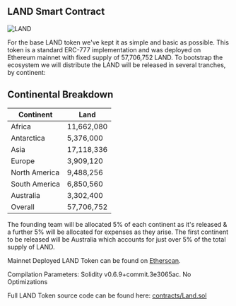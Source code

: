 ## LAND Smart Contract

![LAND](https://farmland-game.github.io/land.png)

For the base LAND token we've kept it as simple and basic as possible. This token is a standard ERC-777 implementation and was deployed on Ethereum mainnet with fixed supply of 57,706,752 LAND. To bootstrap the ecosystem we will distribute the LAND will be released in several tranches, by continent:

## Continental Breakdown

| Continent | Land |
| ----------- | ----------- |
| Africa | 11,662,080|
| Antarctica | 5,376,000|
| Asia | 17,118,336|
| Europe | 3,909,120|
| North America |  9,488,256|
| South America |  6,850,560|
| Australia | 3,302,400|
| Overall | 57,706,752|

The founding team will be allocated 5% of each continent as it's released & a further 5% will be allocated for expenses as they arise. The first continent to be released will be Australia which accounts for just over 5% of the total supply of LAND.

Mainnet Deployed LAND Token can be found on [Etherscan]( https://etherscan.io/address/0x3258cd8134b6b28e814772dD91D5EcceEa512818/code).

Compilation Parameters: Solidity v0.6.9+commit.3e3065ac. No Optimizations

Full LAND Token source code can be found here: [contracts/Land.sol](https://github.com/farmland-game/farmland-contracts/tree/master/contracts/Land.sol)